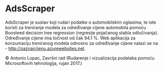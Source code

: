 # AdsScraper

AdsScraper je sustav koji rudari podatke o automobilskim oglasima, te iste koristi za treniranje modela za određivanje cijene automobila pomoću Boosteed decision tree regression (regresije pojačanog stabla odlučivanja). Određivanje cijene ima točnost od čak 94.1 %. Web aplikacija za konzumaciju treniranog modela odnosno za određivanje cijene nalazi se na - http://saznajcijenu.azurewebsites.net.

© Antonio Lopac, Završni rad (Rudarenje i vizualizacija podataka pomoću Microsoftovih tehnologija, rujan 2017.)


